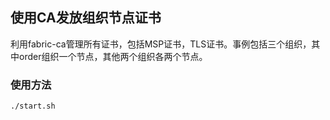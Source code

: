 ## 使用CA发放组织节点证书
利用fabric-ca管理所有证书，包括MSP证书，TLS证书。事例包括三个组织，其中order组织一个节点，其他两个组织各两个节点。


### 使用方法
```
./start.sh
```